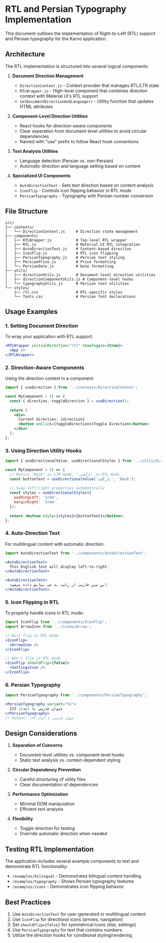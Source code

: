 # RTL and Persian Typography Implementation

This document outlines the implementation of Right-to-Left (RTL) support and Persian typography for the Karno application.

## Architecture

The RTL implementation is structured into several logical components:

1. **Document Direction Management**
   - `DirectionContext.js` - Context provider that manages RTL/LTR state
   - `RTLWrapper.js` - High-level component that combines direction context with Material UI's RTL support
   - `setDocumentDirectionAndLanguage()` - Utility function that updates HTML attributes

2. **Component-Level Direction Utilities**
   - React hooks for direction-aware components
   - Clear separation from document-level utilities to avoid circular dependencies
   - Named with "use" prefix to follow React hook conventions

3. **Text Analysis Utilities**
   - Language detection (Persian vs. non-Persian)
   - Automatic direction and language setting based on content

4. **Specialized UI Components**
   - `AutoDirectionText` - Sets text direction based on content analysis
   - `IconFlip` - Controls icon flipping behavior in RTL mode
   - `PersianTypography` - Typography with Persian number conversion

## File Structure

```
src/
├── contexts/
│   └── DirectionContext.js     # Direction state management
├── components/
│   ├── RTLWrapper.js           # Top-level RTL wrapper
│   ├── RTL.js                  # Material UI RTL integration
│   ├── AutoDirectionText.js    # Content-based direction
│   ├── IconFlip.js             # RTL icon flipping
│   ├── PersianTypography.js    # Persian text styling
│   ├── PersianPrice.js         # Price formatting
│   └── PersianDate.js          # Date formatting
├── utils/
│   ├── directionUtils.js       # Document-level direction utilities
│   ├── directionComponentUtils.js # Component-level hooks
│   └── typographyUtils.js      # Persian text utilities
└── styles/
    ├── rtl.css                 # RTL-specific styles
    └── fonts.css               # Persian font declarations
```

## Usage Examples

### 1. Setting Document Direction

To wrap your application with RTL support:

```jsx
<RTLWrapper initialDirection="rtl" showToggle={true}>
  <App />
</RTLWrapper>
```

### 2. Direction-Aware Components

Using the direction context in a component:

```jsx
import { useDirection } from '../contexts/DirectionContext';

const MyComponent = () => {
  const { direction, toggleDirection } = useDirection();
  
  return (
    <div>
      Current direction: {direction}
      <button onClick={toggleDirection}>Toggle Direction</button>
    </div>
  );
};
```

### 3. Using Direction Utility Hooks

```jsx
import { useDirectionalValue, useDirectionalStyles } from '../utils/directionComponentUtils';

const MyComponent = () => {
  // Return "Back" in LTR mode, "بازگشت" in RTL mode
  const buttonText = useDirectionalValue('بازگشت', 'Back');
  
  // Swap left/right properties automatically
  const styles = useDirectionalStyles({
    paddingLeft: '1rem',
    marginRight: '2rem'
  });
  
  return <button style={styles}>{buttonText}</button>;
};
```

### 4. Auto-Direction Text

For multilingual content with automatic direction:

```jsx
import AutoDirectionText from '../components/AutoDirectionText';

<AutoDirectionText>
  This English text will display left-to-right.
</AutoDirectionText>

<AutoDirectionText>
  این متن فارسی از راست به چپ نمایش داده می‌شود.
</AutoDirectionText>
```

### 5. Icon Flipping in RTL

To properly handle icons in RTL mode:

```jsx
import IconFlip from '../components/IconFlip';
import ArrowIcon from '../icons/Arrow';

// Will flip in RTL mode
<IconFlip>
  <ArrowIcon />
</IconFlip>

// Won't flip in RTL mode
<IconFlip shouldFlip={false}>
  <SettingsIcon />
</IconFlip>
```

### 6. Persian Typography

```jsx
import PersianTypography from '../components/PersianTypography';

<PersianTypography variant="h1">
  عنوان فارسی با اعداد 123
</PersianTypography>
// Output: عنوان فارسی با اعداد ۱۲۳
```

## Design Considerations

1. **Separation of Concerns**
   - Document-level utilities vs. component-level hooks
   - Static text analysis vs. context-dependent styling

2. **Circular Dependency Prevention**
   - Careful structuring of utility files
   - Clear documentation of dependencies

3. **Performance Optimization**
   - Minimal DOM manipulation
   - Efficient text analysis

4. **Flexibility**
   - Toggle direction for testing
   - Override automatic direction when needed

## Testing RTL Implementation

The application includes several example components to test and demonstrate RTL functionality:

- `/examples/bilingual` - Demonstrates bilingual content handling
- `/examples/typography` - Shows Persian typography features
- `/examples/icons` - Demonstrates icon flipping behavior

## Best Practices

1. Use `AutoDirectionText` for user-generated or multilingual content
2. Use `IconFlip` for directional icons (arrows, navigation)
3. Set `shouldFlip={false}` for symmetrical icons (star, settings)
4. Use `PersianTypography` for text that contains numbers
5. Utilize the direction hooks for conditional styling/rendering 